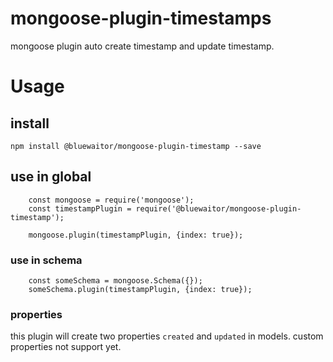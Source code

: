 # mongoose-plugin-timestamps
mongoose plugin auto create timestamp and update timestamp.

# Usage

## install

`npm install @bluewaitor/mongoose-plugin-timestamp --save`

## use in global

```
    const mongoose = require('mongoose');
    const timestampPlugin = require('@bluewaitor/mongoose-plugin-timestamp');

    mongoose.plugin(timestampPlugin, {index: true});
```


### use in schema

```
    const someSchema = mongoose.Schema({});
    someSchema.plugin(timestampPlugin, {index: true});
```

### properties
this plugin will create two properties `created` and `updated` in models. custom properties not support yet.
